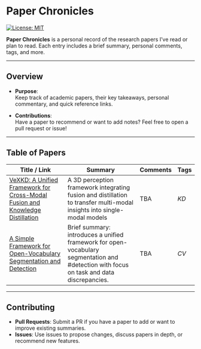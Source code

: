 # Paper Chronicles

[![License: MIT](https://img.shields.io/badge/License-MIT-yellow.svg)](LICENSE)

**Paper Chronicles** is a personal record of the research papers I’ve read or plan to read. Each entry includes a brief summary, personal comments, tags, and more.

---

## Overview

- **Purpose**:  
  Keep track of academic papers, their key takeaways, personal commentary, and quick reference links.

- **Contributions**:  
  Have a paper to recommend or want to add notes? Feel free to open a pull request or issue!

---

## Table of Papers

| **Title / Link** | **Summary** | **Comments** | **Tags** | 
|------------------|-------------|--------------|----------|
| [VeXKD: A Unified Framework for Cross-Modal Fusion and Knowledge Distillation](https://t.co/mQ5TVi28PY) | A 3D perception framework integrating fusion and distillation to transfer multi-modal insights into single-modal models | TBA | *KD* | 
| [A Simple Framework for Open-Vocabulary Segmentation and Detection](https://arxiv.org/pdf/2303.08131v3) | Brief summary: introduces a unified framework for open-vocabulary segmentation and #detection with focus on task and data discrepancies.| TBA | *CV* |



---

## Contributing

- **Pull Requests**: Submit a PR if you have a paper to add or want to improve existing summaries.  
- **Issues**: Use issues to propose changes, discuss papers in depth, or recommend new features.

